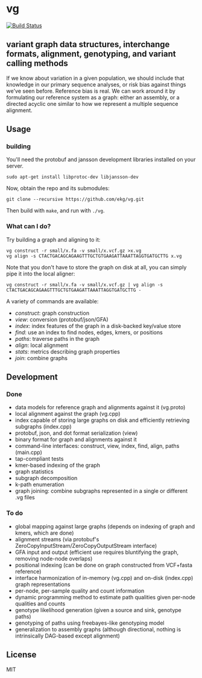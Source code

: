 # vg

[![Build Status](https://travis-ci.org/ekg/vg.svg)](https://travis-ci.org/ekg/vg)

## variant graph data structures, interchange formats, alignment, genotyping, and variant calling methods

If we know about variation in a given population, we should include that knowledge in our primary sequence analyses, or risk bias against things we've seen before. Reference bias is real. We can work around it by formulating our reference system as a graph: either an assembly, or a directed acyclic one similar to how we represent a multiple sequence alignment.

## Usage

### building

You'll need the protobuf and jansson development libraries installed on your server.

    sudo apt-get install libprotoc-dev libjansson-dev

Now, obtain the repo and its submodules:

    git clone --recursive https://github.com/ekg/vg.git

Then build with `make`, and run with `./vg`.

### What can I do?

Try building a graph and aligning to it:

    vg construct -r small/x.fa -v small/x.vcf.gz >x.vg
    vg align -s CTACTGACAGCAGAAGTTTGCTGTGAAGATTAAATTAGGTGATGCTTG x.vg

Note that you don't have to store the graph on disk at all, you can simply pipe it into the local aligner:

    vg construct -r small/x.fa -v small/x.vcf.gz | vg align -s CTACTGACAGCAGAAGTTTGCTGTGAAGATTAAATTAGGTGATGCTTG -

A variety of commands are available:

- *construct*: graph construction
- *view*: conversion (protobuf/json/GFA)
- *index*: index features of the graph in a disk-backed key/value store
- *find*: use an index to find nodes, edges, kmers, or positions
- *paths*: traverse paths in the graph
- *align*: local alignment
- *stats*: metrics describing graph properties
- *join*: combine graphs

## Development

### Done

- data models for reference graph and alignments against it (vg.proto)
- local alignment against the graph (vg.cpp)
- index capable of storing large graphs on disk and efficiently retrieving subgraphs (index.cpp)
- protobuf, json, and dot format serialization (view)
- binary format for graph and alignments against it
- command-line interfaces: construct, view, index, find, align, paths (main.cpp)
- tap-compliant tests
- kmer-based indexing of the graph
- graph statistics
- subgraph decomposition
- k-path enumeration
- graph joining: combine subgraphs represented in a single or different .vg files

### To do

- global mapping against large graphs (depends on indexing of graph and kmers, which are done)
- alignment streams (via protobuf's ZeroCopyInputStream/ZeroCopyOutputStream interface)
- GFA input and output (efficient use requires bluntifying the graph, removing node-node overlaps)
- positional indexing (can be done on graph constructed from VCF+fasta reference)
- interface harmonization of in-memory (vg.cpp) and on-disk (index.cpp) graph representations
- per-node, per-sample quality and count information
- dynamic programming method to estimate path qualities given per-node qualities and counts
- genotype likelihood generation (given a source and sink, genotype paths)
- genotyping of paths using freebayes-like genotyping model
- generalization to assembly graphs (although directional, nothing is intrinsically DAG-based except alignment)

## License

MIT
